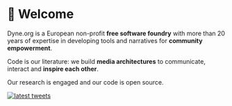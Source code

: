 # 👋 Welcome

Dyne.org is a European non-profit **free software foundry**
with more than 20  years of expertise in developing tools
and narratives for **community empowerment**.

Code is our literature: we build **media architectures**
to communicate, interact and **inspire each other**.

Our research is engaged and our code is open source.

[![latest tweets](https://github-readme-twitter.gazf.vercel.app/api?id=dyneorg&layout=wide&show_retweet=on)](https://twitter.com/dyneorg)
